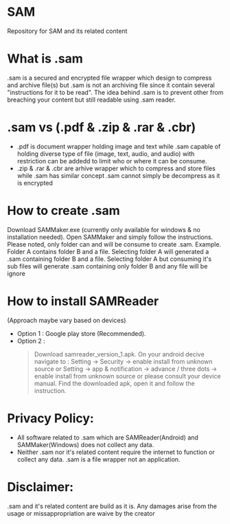 # SAM
Repository for SAM and its related content

# What is .sam
.sam is a secured and encrypted file wrapper which design to compress and archive file(s) but .sam is not an archiving file since it contain several "instructions for it to be read". The idea behind .sam is to prevent other from breaching your content but still readable using .sam reader.

# .sam vs (.pdf & .zip & .rar & .cbr)
* .pdf is document wrapper holding image and text while .sam capable of holding diverse type of file (image, text, audio, and audio) with restriction can be addedd to limit who or where it can be consume.
* .zip & .rar & .cbr are arhive wrapper which to compress and store files while .sam has similar concept .sam cannot simply be decompress as it is encrypted

# How to create .sam
Download SAMMaker.exe (currently only available for windows  & no installation needed).
Open SAMMaker and simply follow the instructions.
Please noted, only folder can and will be consume to create .sam.
Example.
Folder A contains folder B and a file. 
Selecting folder A will generated a .sam containing folder B and a file.
Selecting folder A but consuming it's sub files will generate .sam containing only folder B and any file will be ignore

# How to install SAMReader
(Approach maybe vary based on devices)
* Option 1 :
  Google play store (Recommended).
* Option 2 : 
  > Download samreader_version_1.apk.
  > On your android decive navigate to :
  > Setting -> Security -> enable install from unknown source
  > or
  > Setting -> app & notification -> advance / three dots -> enable install from unknown source
  > or
  > please consult your device manual.
  > Find the downloaded apk, open it and follow the instruction.

# Privacy Policy:
* All software related to .sam which are SAMReader(Android) and SAMMaker(Windows) does not collect any data. 
* Neither .sam nor it's related content require the internet to function or collect any data. .sam is a file wrapper not an application.

# Disclaimer:
.sam and it's related content are build as it is. Any damages arise from the usage or missappropriation are waive by the creator
